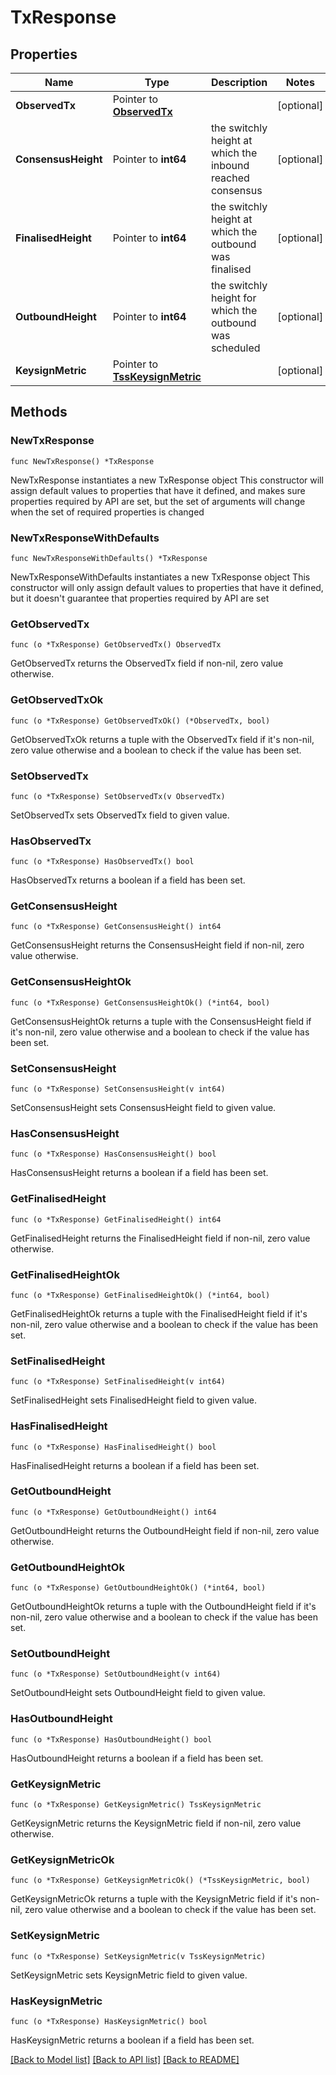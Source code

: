 # TxResponse

## Properties

Name | Type | Description | Notes
------------ | ------------- | ------------- | -------------
**ObservedTx** | Pointer to [**ObservedTx**](ObservedTx.md) |  | [optional] 
**ConsensusHeight** | Pointer to **int64** | the switchly height at which the inbound reached consensus | [optional] 
**FinalisedHeight** | Pointer to **int64** | the switchly height at which the outbound was finalised | [optional] 
**OutboundHeight** | Pointer to **int64** | the switchly height for which the outbound was scheduled | [optional] 
**KeysignMetric** | Pointer to [**TssKeysignMetric**](TssKeysignMetric.md) |  | [optional] 

## Methods

### NewTxResponse

`func NewTxResponse() *TxResponse`

NewTxResponse instantiates a new TxResponse object
This constructor will assign default values to properties that have it defined,
and makes sure properties required by API are set, but the set of arguments
will change when the set of required properties is changed

### NewTxResponseWithDefaults

`func NewTxResponseWithDefaults() *TxResponse`

NewTxResponseWithDefaults instantiates a new TxResponse object
This constructor will only assign default values to properties that have it defined,
but it doesn't guarantee that properties required by API are set

### GetObservedTx

`func (o *TxResponse) GetObservedTx() ObservedTx`

GetObservedTx returns the ObservedTx field if non-nil, zero value otherwise.

### GetObservedTxOk

`func (o *TxResponse) GetObservedTxOk() (*ObservedTx, bool)`

GetObservedTxOk returns a tuple with the ObservedTx field if it's non-nil, zero value otherwise
and a boolean to check if the value has been set.

### SetObservedTx

`func (o *TxResponse) SetObservedTx(v ObservedTx)`

SetObservedTx sets ObservedTx field to given value.

### HasObservedTx

`func (o *TxResponse) HasObservedTx() bool`

HasObservedTx returns a boolean if a field has been set.

### GetConsensusHeight

`func (o *TxResponse) GetConsensusHeight() int64`

GetConsensusHeight returns the ConsensusHeight field if non-nil, zero value otherwise.

### GetConsensusHeightOk

`func (o *TxResponse) GetConsensusHeightOk() (*int64, bool)`

GetConsensusHeightOk returns a tuple with the ConsensusHeight field if it's non-nil, zero value otherwise
and a boolean to check if the value has been set.

### SetConsensusHeight

`func (o *TxResponse) SetConsensusHeight(v int64)`

SetConsensusHeight sets ConsensusHeight field to given value.

### HasConsensusHeight

`func (o *TxResponse) HasConsensusHeight() bool`

HasConsensusHeight returns a boolean if a field has been set.

### GetFinalisedHeight

`func (o *TxResponse) GetFinalisedHeight() int64`

GetFinalisedHeight returns the FinalisedHeight field if non-nil, zero value otherwise.

### GetFinalisedHeightOk

`func (o *TxResponse) GetFinalisedHeightOk() (*int64, bool)`

GetFinalisedHeightOk returns a tuple with the FinalisedHeight field if it's non-nil, zero value otherwise
and a boolean to check if the value has been set.

### SetFinalisedHeight

`func (o *TxResponse) SetFinalisedHeight(v int64)`

SetFinalisedHeight sets FinalisedHeight field to given value.

### HasFinalisedHeight

`func (o *TxResponse) HasFinalisedHeight() bool`

HasFinalisedHeight returns a boolean if a field has been set.

### GetOutboundHeight

`func (o *TxResponse) GetOutboundHeight() int64`

GetOutboundHeight returns the OutboundHeight field if non-nil, zero value otherwise.

### GetOutboundHeightOk

`func (o *TxResponse) GetOutboundHeightOk() (*int64, bool)`

GetOutboundHeightOk returns a tuple with the OutboundHeight field if it's non-nil, zero value otherwise
and a boolean to check if the value has been set.

### SetOutboundHeight

`func (o *TxResponse) SetOutboundHeight(v int64)`

SetOutboundHeight sets OutboundHeight field to given value.

### HasOutboundHeight

`func (o *TxResponse) HasOutboundHeight() bool`

HasOutboundHeight returns a boolean if a field has been set.

### GetKeysignMetric

`func (o *TxResponse) GetKeysignMetric() TssKeysignMetric`

GetKeysignMetric returns the KeysignMetric field if non-nil, zero value otherwise.

### GetKeysignMetricOk

`func (o *TxResponse) GetKeysignMetricOk() (*TssKeysignMetric, bool)`

GetKeysignMetricOk returns a tuple with the KeysignMetric field if it's non-nil, zero value otherwise
and a boolean to check if the value has been set.

### SetKeysignMetric

`func (o *TxResponse) SetKeysignMetric(v TssKeysignMetric)`

SetKeysignMetric sets KeysignMetric field to given value.

### HasKeysignMetric

`func (o *TxResponse) HasKeysignMetric() bool`

HasKeysignMetric returns a boolean if a field has been set.


[[Back to Model list]](../README.md#documentation-for-models) [[Back to API list]](../README.md#documentation-for-api-endpoints) [[Back to README]](../README.md)


